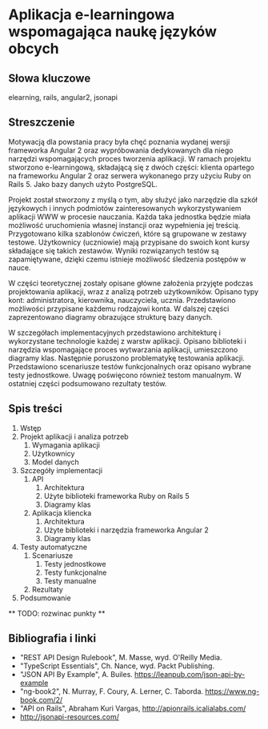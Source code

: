 # Aplikacja e-learningowa wspomagająca naukę języków obcych

## Słowa kluczowe

elearning, rails, angular2, jsonapi

## Streszczenie

Motywacją dla powstania pracy była chęć poznania wydanej wersji frameworka Angular 2 oraz wypróbowania dedykowanych dla niego narzędzi wspomagających proces tworzenia aplikacji. W ramach projektu stworzono e-learningową, składającą się z dwóch części: klienta opartego na frameworku Angular 2 oraz serwera wykonanego przy użyciu Ruby on Rails 5. Jako bazy danych użyto PostgreSQL.

Projekt został stworzony z myślą o tym, aby służyć jako narzędzie dla szkół językowych i innych podmiotów zainteresowanych wykorzystywaniem aplikacji WWW w procesie nauczania. Każda taka jednostka będzie miała możliwość uruchomienia własnej instancji oraz wypełnienia jej treścią. Przygotowano kilka szablonów ćwiczeń, które są grupowane w zestawy testowe. Użytkownicy (uczniowie) mają przypisane do swoich kont kursy składające się takich zestawów. Wyniki rozwiązanych testów są zapamiętywane, dzięki czemu istnieje możliwość śledzenia postępów w nauce.

W części teoretycznej zostały opisane główne założenia przyjęte podczas projektowania aplikacji, wraz z analizą potrzeb użytkowników. Opisano typy kont: administratora, kierownika, nauczyciela, ucznia. Przedstawiono możliwości przypisane każdemu rodzajowi konta. W dalszej części zaprezentowano diagramy obrazujące strukturę bazy danych.

W szczegółach implementacyjnych przedstawiono architekturę i wykorzystane technologie każdej z warstw aplikacji. Opisano biblioteki i narzędzia wspomagające proces wytwarzania aplikacji, umieszczono diagramy klas. Następnie poruszono problematykę testowania aplikacji. Przedstawiono scenariusze testów funkcjonalnych oraz opisano wybrane testy jednostkowe. Uwagę poświęcono również testom manualnym. W ostatniej części podsumowano rezultaty testów.



## Spis treści

1. Wstęp
1. Projekt aplikacji i analiza potrzeb
   1. Wymagania aplikacji
   1. Użytkownicy
   1. Model danych
1. Szczegóły implementacji
   1. API
      1. Architektura
      1. Użyte biblioteki frameworka Ruby on Rails 5
      1. Diagramy klas
   1. Aplikacja kliencka
      1. Architektura
      1. Użyte biblioteki i narzędzia frameworka Angular 2
      1. Diagramy klas
1. Testy automatyczne
   1. Scenariusze
      1. Testy jednostkowe
      1. Testy funkcjonalne
      1. Testy manualne
   1. Rezultaty
1. Podsumowanie

** TODO: rozwinac punkty **

## Bibliografia i linki

* "REST API Design Rulebook", M. Masse, wyd. O'Reilly Media.
* "TypeScript Essentials", Ch. Nance, wyd. Packt Publishing.
* "JSON API By Example", A. Builes. https://leanpub.com/json-api-by-example
* "ng-book2", N. Murray, F. Coury, A. Lerner, C. Taborda. https://www.ng-book.com/2/
* "API on Rails", Abraham Kuri Vargas, http://apionrails.icalialabs.com/
* http://jsonapi-resources.com/
